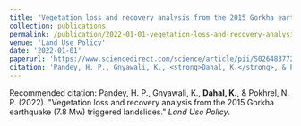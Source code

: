 ```yaml
---
title: "Vegetation loss and recovery analysis from the 2015 Gorkha earthquake (7.8 Mw) triggered landslides"
collection: publications
permalink: /publication/2022-01-01-vegetation-loss-and-recovery-analysis-from-the-201
venue: 'Land Use Policy'
date: '2022-01-01'
paperurl: 'https://www.sciencedirect.com/science/article/pii/S0264837722002125'
citation: 'Pandey, H. P., Gnyawali, K., <strong>Dahal, K.</strong>, & Pokhrel, N. P. (2022). &quot;Vegetation loss and recovery analysis from the 2015 Gorkha earthquake (7.8 Mw) triggered landslides.&quot; <i>Land Use Policy</i>.'
---
```


Recommended citation: Pandey, H. P., Gnyawali, K., <strong>Dahal, K.</strong>, & Pokhrel, N. P. (2022). &quot;Vegetation loss and recovery analysis from the 2015 Gorkha earthquake (7.8 Mw) triggered landslides.&quot; <i>Land Use Policy</i>.
